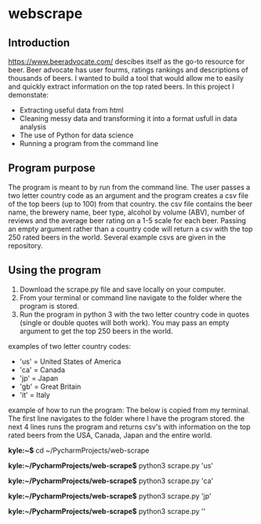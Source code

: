 # webscrape

## Introduction
https://www.beeradvocate.com/ descibes itself as the go-to resource for beer. Beer advocate has user fourms, ratings rankings and descriptions of thousands of beers. I wanted to build a tool that would allow me to easily and quickly extract information on the top rated beers.
In this project I demonstate:
* Extracting useful data from html
* Cleaning messy data and transforming it into a format usfull in data analysis
* The use of Python for data science
* Running a program from the command line

## Program purpose
The program is meant to by run from the command line. The user passes a two letter country code as an argument and the program creates a csv file of the top beers (up to 100) from that country. the csv file contains the beer name, the brewery name, beer type, alcohol by volume (ABV), number of reviews and the average beer rating on a 1-5 scale for each beer. Passing an empty argument rather than a country code will return a csv with the top 250 rated beers in the world. Several example csvs are given in the repository.

## Using the program
1. Download the scrape.py file and save locally on your computer.
2. From your terminal or command line navigate to the folder where the program is stored.
3. Run the program in python 3 with the two letter country code in quotes (single or double quotes will both work). You may pass an empty argument to get the top 250 beers in the world.

examples of two letter country codes:

* 'us' = United States of America
* 'ca' = Canada
* 'jp' = Japan
* 'gb' = Great Britain
* 'it' = Italy


example of how to run the program:
The below is copied from my terminal. The first line navigates to the folder where I have the program stored. the next 4 lines runs the program and returns csv's with information on the top rated beers from the USA, Canada, Japan and the entire world.

**kyle:~$**  cd ~/PycharmProjects/web-scrape

**kyle:~/PycharmProjects/web-scrape$**  python3 scrape.py 'us'

**kyle:~/PycharmProjects/web-scrape$**  python3 scrape.py 'ca'

**kyle:~/PycharmProjects/web-scrape$**  python3 scrape.py 'jp'

**kyle:~/PycharmProjects/web-scrape$**  python3 scrape.py ''


